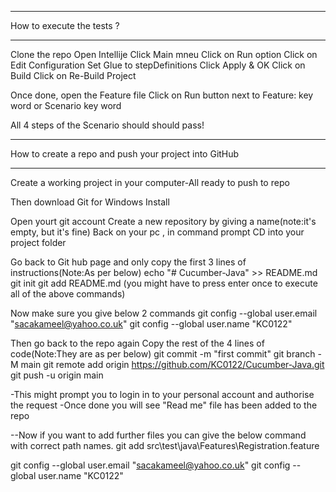 ***********************************************************
How to execute the tests ?
*********************************************************
Clone the repo
Open Intellije
Click Main mneu
Click on Run option
Click on Edit Configuration
Set Glue  to   stepDefinitions
Click Apply & OK
Click on Build
Click on Re-Build Project

Once done, open the Feature file
Click on Run button next to Feature: key word or Scenario key word

All 4 steps of the Scenario should should pass!





********************************************************
How to create a repo and push your project into GitHub
********************************************************

Create a working project in your computer-All ready to push to repo

Then download Git for Windows
Install

Open yourt git account
Create a new repository by giving a name(note:it's empty, but it's fine)
Back on your pc , in command prompt CD into your project folder

Go back to Git hub page and only copy the first 3 lines of instructions(Note:As per below)
echo "# Cucumber-Java" >> README.md
git init
git add README.md
(you might have to press enter once to execute all of the above commands)

Now make sure you give below 2 commands
git config --global user.email "sacakameel@yahoo.co.uk"
git config --global user.name "KC0122"


Then go back to the repo again
Copy the rest of the 4 lines of code(Note:They are as per below)
git commit -m "first commit"
git branch -M main
git remote add origin https://github.com/KC0122/Cucumber-Java.git
git push -u origin main

-This might prompt you to login in to your personal account and authorise the request
-Once done you will see "Read me" file  has been added to the repo


--Now if you want to add further files you can give the below command with correct path names.
git add src\test\java\Features\Registration.feature


git config --global user.email "sacakameel@yahoo.co.uk"
git config --global user.name "KC0122"